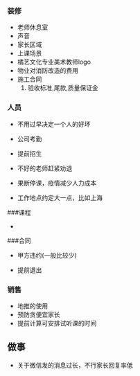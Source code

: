 ### 装修

- 老师休息室
- 声音
- 家长区域
- 上课场景
- 橘艺文化专业美术教师logo
- 物业对消防改造的费用
- 施工合同
  1. 验收标准,尾款,质量保证金

### 人员

- 不用过早决定一个人的好坏

- 公司考勤

- 提前招生
- 不好的老师赶紧劝退
- 果断停课，疫情减少人力成本
- 工作地点约定大一点，比如上海

  

###课程

- 

###合同

- 甲方违约(一般比较少)

- 提前退出

  

### 销售

- 地推的使用
- 预防贪便宜家长
- 提前计算可安排试听课的时间

## 做事

- 关于微信发的消息过长，不行家长回复率低
